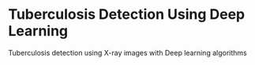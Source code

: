 # Tuberculosis Detection Using Deep Learning
 Tuberculosis detection using X-ray images with Deep learning algorithms
